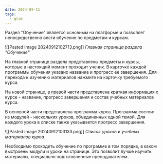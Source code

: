 ```yaml
---
date: 2024-09-11
tags:
  - qtim
---
```

Раздел "Обучение" является основным на платформе и позволяет непосредственно вести обучение по предметам и курсам.

![[Pasted image 20240912102713.png]]
*Главная страница раздела "Обучение"*

На главной странице раздела представлены предметы и курсы, которые в настоящий момент проходит ученик. В карточке каждой программы обучения указано название и прогресс ее завершения. Для перехода к изучению материалов нажмите на карточку требуемого курса.

На новой странице, в правой части представлена краткая информация о курсе - название, прогресс завершения и состав учебных материалов курса.

В основной части представлена программа курса. Программа состоит из модулей - нескольких уроков, объединенных одной темой. Для каждого урока в списке также указывается прогресс завершения.

![[Pasted image 20240912103133.png]]
*Список уроков и учебных материалов курса*

Необходимо проходить обучение по программе в том порядке, в каком выстроены модули и уроки на странице. Это позволит лучше изучить материалы, специально подготовленные преподавателем.